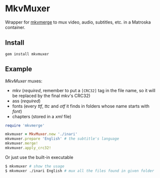 MkvMuxer
========
Wrapper for [mkvmerge](`http://www.bunkus.org/videotools/mkvtoolnix/) to mux video, audio, subtitles, etc. in a Matroska container.

Install
-------
`gem install mkvmuxer`

Example
-------
*MkvMuxer* muxes:

- mkv (*required*, remember to put a `[CRC32]` tag in the file name, so it will be replaced by the final mkv's CRC32)
- ass (*required*)
- fonts (every *ttf*, *ttc* and *otf* it finds in folders whose name starts with *font*)
- chapters (stored in a *xml* file)

```ruby
require 'mkvmerge'

mkvmuxer = MkvMuxer.new './inari'
mkvmuxer.prepare 'English' # the subtitle's language
mkvmuxer.merge!
mkvmuxer.apply_crc32!
```

Or just use the built-in executable
```sh
$ mkvmuxer # show the usage
$ mkvmuxer ./inari English # mux all the files found in given folder
```